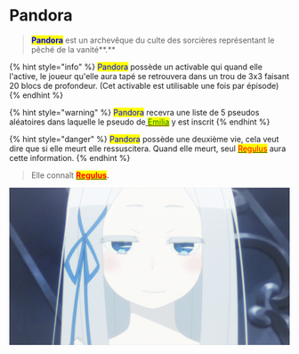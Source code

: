 # Pandora

> <mark style="color:blue;">**Pandora**</mark> est un archevêque du culte des sorcières représentant le pêché de la vanité**.**

{% hint style="info" %}
<mark style="color:blue;">Pandora</mark> possède un activable qui quand elle l'active, le joueur qu'elle aura tapé se retrouvera dans un trou de 3x3 faisant 20 blocs de profondeur. (Cet activable est utilisable une fois par épisode)
{% endhint %}

{% hint style="warning" %}
<mark style="color:blue;">Pandora</mark> recevra une liste de 5 pseudos aléatoires dans laquelle le pseudo de[ <mark style="color:green;">Emilia</mark>](../chevaliers/emilia.md) y est inscrit
{% endhint %}

{% hint style="danger" %}
<mark style="color:blue;">Pandora</mark> possède une deuxième vie, cela veut dire que si elle meurt elle ressuscitera. Quand elle meurt, seul [<mark style="color:red;">Regulus</mark>](regulus.md) aura cette information.
{% endhint %}

> Elle connaît [<mark style="color:red;">**Regulus**</mark>](regulus.md)**.**

![](<../../../.gitbook/assets/image (14).png>)
